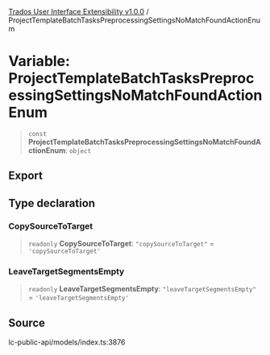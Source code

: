 [Trados User Interface Extensibility v1.0.0](../wiki/globals) / ProjectTemplateBatchTasksPreprocessingSettingsNoMatchFoundActionEnum

# Variable: ProjectTemplateBatchTasksPreprocessingSettingsNoMatchFoundActionEnum

> `const` **ProjectTemplateBatchTasksPreprocessingSettingsNoMatchFoundActionEnum**: `object`

## Export

## Type declaration

### CopySourceToTarget

> `readonly` **CopySourceToTarget**: `"copySourceToTarget"` = `'copySourceToTarget'`

### LeaveTargetSegmentsEmpty

> `readonly` **LeaveTargetSegmentsEmpty**: `"leaveTargetSegmentsEmpty"` = `'leaveTargetSegmentsEmpty'`

## Source

lc-public-api/models/index.ts:3876
